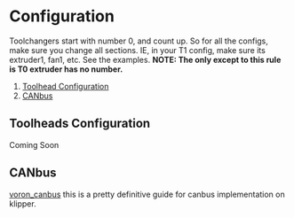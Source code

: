 # Configuration

Toolchangers start with number 0, and count up. So for all the configs, make sure you change all sections. IE, in your T1 config, make sure its extruder1, fan1, etc. See the examples.  **NOTE: The only except to this rule is T0 extruder has no number.**

1. [Toolhead Configuration](#toolheads-configuration)
2. [CANbus](#canbus)

## Toolheads Configuration

Coming Soon


## CANbus

[voron_canbus](https://github.com/Esoterical/voron_canbus) this is a pretty definitive guide for canbus implementation on klipper.

